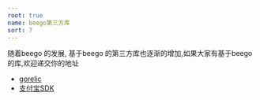 ```yaml
---
root: true
name: beego第三方库
sort: 7
---
```


随着beego 的发展, 基于beego 的第三方库也逐渐的增加,如果大家有基于beego 的库,欢迎递交你的地址

- [gorelic](https://github.com/yvasiyarov/beego_gorelic) 
- [支付宝SDK](https://github.com/ascoders/alipay) 